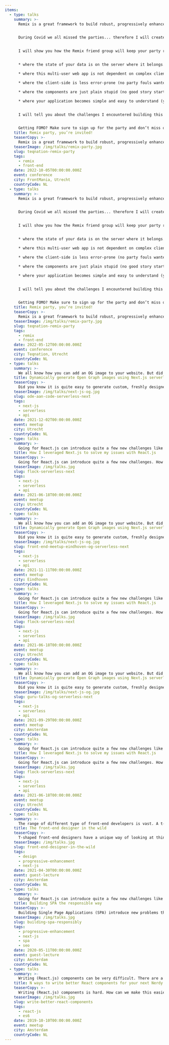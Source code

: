 ```yaml
---
items:
  - type: talks
    summary: >-
      Remix is a great framework to build robust, progressively enhanced and interactive web apps!


      During Covid we all missed the parties... therefore I will create my own party on stage. I will take you on a fun journey on how I created a multi-user and real-time progressive web app. But be aware, there is a guest list and not every solution is invited to join the party!


      I will show you how the Remix friend group will keep your party rocking:


      * where the state of your data is on the server where it belongs. (load some data and take action to get the party started).

      * where this multi-user web app is not dependent on complex client-side javascript (so even your drunk friend will understand it)

      * where the client-side is less error-prone (no party fouls wanted)

      * where the components are just plain stupid (no good story starts with a glass of milk)

      * where your application becomes simple and easy to understand (you know, for that friend)


      I will tell you about the challenges I encountered building this web app and how it was solved charmingly by using Remix. I will show you how Remix can be used for web apps with a lot of interactivity not just for plain websites with an occasional form.


      Getting FOMO? Make sure to sign up for the party and don’t miss out!
    title: Remix party, you’re invited!
    teaserCopy: >-
      Remix is a great framework to build robust, progressively enhanced and interactive web apps! I will tell you about the challenges I encountered building a web app and how it was solved charmingly by using Remix.
    teaserImage: /img/talks/remix-party.jpg
    slug: teqnation-remix-party
    tags:
      - remix
      - front-end
    date: 2022-10-05T00:00:00.000Z
    event: conference
    city: FrontMania, Utrecht
    countryCode: NL
  - type: talks
    summary: >-
      Remix is a great framework to build robust, progressively enhanced and interactive web apps!


      During Covid we all missed the parties... therefore I will create my own party on stage. I will take you on a fun journey on how I created a multi-user and real-time progressive web app. But be aware, there is a guest list and not every solution is invited to join the party!


      I will show you how the Remix friend group will keep your party rocking:


      * where the state of your data is on the server where it belongs. (load some data and take action to get the party started).

      * where this multi-user web app is not dependent on complex client-side javascript (so even your drunk friend will understand it)

      * where the client-side is less error-prone (no party fouls wanted)

      * where the components are just plain stupid (no good story starts with a glass of milk)

      * where your application becomes simple and easy to understand (you know, for that friend)


      I will tell you about the challenges I encountered building this web app and how it was solved charmingly by using Remix. I will show you how Remix can be used for web apps with a lot of interactivity not just for plain websites with an occasional form.


      Getting FOMO? Make sure to sign up for the party and don’t miss out!
    title: Remix party, you’re invited!
    teaserCopy: >-
      Remix is a great framework to build robust, progressively enhanced and interactive web apps! I will tell you about the challenges I encountered building a web app and how it was solved charmingly by using Remix.
    teaserImage: /img/talks/remix-party.jpg
    slug: teqnation-remix-party
    tags:
      - remix
      - front-end
    date: 2022-05-12T00:00:00.000Z
    event: conference
    city: Teqnation, Utrecht
    countryCode: NL
  - type: talks
    summary: >-
      We all know how you can add an OG image to your website. But did you know it is quite easy to generate custom, freshly designed and stateful images which make you stand out from the crowd? You might have seen this before. GitHub leverages this to create awesome images which show general info about your PR's. Curious, like me, how they did this? In this talk I will leverage the power of Next.js serverless function to generate these images on the fly!
    title: Dynamically generate Open Graph images using Next.js serverless
    teaserCopy: >-
      Did you know it is quite easy to generate custom, freshly designed and stateful images which make you stand out from the crowd?
    teaserImage: /img/talks/next-js-og.jpg
    slug: ode-aan-code-serverless-next
    tags:
      - next-js
      - serverless
      - api
    date: 2021-12-02T00:00:00.000Z
    event: meetup
    city: Utrecht
    countryCode: NL
  - type: talks
    summary: >-
      Going for React.js can introduce quite a few new challenges like server-side render support, performance, SEO and more. In this talk, I go over how I solve those challenges by using Next.js, "The React Framework for Production".
    title: How I leveraged Next.js to solve my issues with React.js
    teaserCopy: >-
      Going for React.js can introduce quite a few new challenges. How can we solve this with Next.js?
    teaserImage: /img/talks.jpg
    slug: flock-serverless-next
    tags:
      - next-js
      - serverless
      - api
    date: 2021-06-18T00:00:00.000Z
    event: meetup
    city: Utrecht
    countryCode: NL
  - type: talks
    summary: >-
      We all know how you can add an OG image to your website. But did you know it is quite easy to generate custom, freshly designed and stateful images which make you stand out from the crowd? You might have seen this before. GitHub leverages this to create awesome images which show general info about your PR's. Curious, like me, how they did this? In this talk I will leverage the power of Next.js serverless function to generate these images on the fly!
    title: Dynamically generate Open Graph images using Next.js serverless
    teaserCopy: >-
      Did you know it is quite easy to generate custom, freshly designed and stateful images which make you stand out from the crowd?
    teaserImage: /img/talks/next-js-og.jpg
    slug: front-end-meetup-eindhoven-og-serverless-next
    tags:
      - next-js
      - serverless
      - api
    date: 2021-11-11T00:00:00.000Z
    event: meetup
    city: Eindhoven
    countryCode: NL
  - type: talks
    summary: >-
      Going for React.js can introduce quite a few new challenges like server-side render support, performance, SEO and more. In this talk, I go over how I solve those challenges by using Next.js, "The React Framework for Production".
    title: How I leveraged Next.js to solve my issues with React.js
    teaserCopy: >-
      Going for React.js can introduce quite a few new challenges. How can we solve this with Next.js?
    teaserImage: /img/talks.jpg
    slug: flock-serverless-next
    tags:
      - next-js
      - serverless
      - api
    date: 2021-06-18T00:00:00.000Z
    event: meetup
    city: Utrecht
    countryCode: NL
  - type: talks
    summary: >-
      We all know how you can add an OG image to your website. But did you know it is quite easy to generate custom, freshly designed and stateful images which make you stand out from the crowd? You might have seen this before. GitHub leverages this to create awesome images which show general info about your PR's. Curious, like me, how they did this? In this talk I will leverage the power of Next.js serverless function to generate these images on the fly!
    title: Dynamically generate Open Graph images using Next.js serverless
    teaserCopy: >-
      Did you know it is quite easy to generate custom, freshly designed and stateful images which make you stand out from the crowd?
    teaserImage: /img/talks/next-js-og.jpg
    slug: guru-talks-og-serverless-next
    tags:
      - next-js
      - serverless
      - api
    date: 2021-09-29T00:00:00.000Z
    event: meetup
    city: Amsterdam
    countryCode: NL
  - type: talks
    summary: >-
      Going for React.js can introduce quite a few new challenges like server-side render support, performance, SEO and more. In this talk, I go over how I solve those challenges by using Next.js, "The React Framework for Production".
    title: How I leveraged Next.js to solve my issues with React.js
    teaserCopy: >-
      Going for React.js can introduce quite a few new challenges. How can we solve this with Next.js?
    teaserImage: /img/talks.jpg
    slug: flock-serverless-next
    tags:
      - next-js
      - serverless
      - api
    date: 2021-06-18T00:00:00.000Z
    event: meetup
    city: Utrecht
    countryCode: NL
  - type: talks
    summary: >-
      The range of different type of front-end developers is vast. A t-shaped front-end designer can be the person connecting multiple disciplines in a project team. How does this work in practice and what benefits are seen?
    title: The front-end designer in the wild
    teaserCopy: >-
      T-shaped front-end designers have a unique way of looking at things. How does this translate to real-world project team collaboration?
    teaserImage: /img/talks.jpg
    slug: front-end-designer-in-the-wild
    tags:
      - design
      - progressive-enhancement
      - next-js
    date: 2021-04-30T00:00:00.000Z
    event: guest-lecture
    city: Amsterdam
    countryCode: NL
  - type: talks
    summary: >-
      Going for React.js can introduce quite a few new challenges like server-side render support, performance, SEO and more. In this talk, I go over how I solve those challenges by using Next.js, "The React Framework for Production" to progressively enhance your SPA.
    title: Building SPA the responsible way
    teaserCopy: >-
      Building Single Page Applications (SPA) introduce new problems that we've solved in the past. How can we fix these for SPA?
    teaserImage: /img/talks.jpg
    slug: building-spa-responsibly
    tags:
      - progressive-enhancement
      - next-js
      - spa
      - seo
    date: 2020-05-11T00:00:00.000Z
    event: guest-lecture
    city: Amsterdam
    countryCode: NL
  - type: talks
    summary: >-
      Writing (React.js) components can be very difficult. There are a lot of things to consider whil writing components for a project of any size. In this talk we take a look at some best practices for you and your team to follow. We do all of this while looking at code examples of an NPM drinking game!
    title: N ways to write better React components for your next Nerdy Party Machine
    teaserCopy: >-
      Writing (React.js) components is hard. How can we make this easier for yourself and your team?
    teaserImage: /img/talks.jpg
    slug: write-better-react-components
    tags:
      - react-js
      - es6
    date: 2019-10-10T00:00:00.000Z
    event: meetup
    city: Amsterdam
    countryCode: NL
---
```

